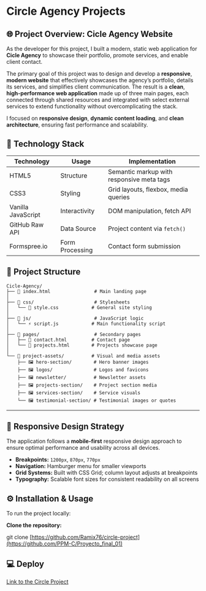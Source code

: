 # Circle Agency Projects

## 🌐 Project Overview: Cicle Agency Website

As the developer for this project, I built a modern, static web application for **Cicle Agency** to showcase their portfolio, promote services, and enable client contact.

The primary goal of this project was to design and develop a **responsive**, **modern website** that effectively showcases the agency’s portfolio, details its services, and simplifies client communication. The result is a **clean**, **high-performance web application** made up of three main pages, each connected through shared resources and integrated with select external services to extend functionality without overcomplicating the stack.

I focused on **responsive design**, **dynamic content loading**, and **clean architecture**, ensuring fast performance and scalability.


## 🚀 Technology Stack

| Technology         | Usage           | Implementation                                |
|--------------------|------------------|-----------------------------------------------|
| HTML5              | Structure        | Semantic markup with responsive meta tags     |
| CSS3               | Styling          | Grid layouts, flexbox, media queries          |
| Vanilla JavaScript | Interactivity    | DOM manipulation, fetch API                   |
| GitHub Raw API     | Data Source      | Project content via `fetch()`                 |
| Formspree.io       | Form Processing  | Contact form submission                       |


## 🧩 Project Structure

```plaintext
Cicle-Agency/
├── 📄 index.html                # Main landing page
│
├── 📂 css/                      # Stylesheets
│   └── 🎨 style.css            # General site styling
│
├── 📂 js/                       # JavaScript logic
│   └── ⚡ script.js            # Main functionality script
│
├── 📂 pages/                    # Secondary pages
│   ├── 📄 contact.html         # Contact page
│   └── 📄 projects.html        # Projects showcase page
│
└── 📂 project-assets/          # Visual and media assets
    ├── 🖼️ hero-section/        # Hero banner images
    ├── 🖼️ logos/               # Logos and favicons
    ├── 🖼️ newsletter/          # Newsletter assets
    ├── 🖼️ projects-section/    # Project section media
    ├── 🖼️ services-section/    # Service visuals
    └── 🖼️ testimonial-section/ # Testimonial images or quotes
```
---

## 📱 Responsive Design Strategy

The application follows a **mobile-first** responsive design approach to ensure optimal performance and usability across all devices.

- **Breakpoints:** `1200px`, `870px`, `770px`
- **Navigation:** Hamburger menu for smaller viewports
- **Grid Systems:** Built with CSS Grid; column layout adjusts at breakpoints
- **Typography:** Scalable font sizes for consistent readability on all screens

## ⚙️ Installation & Usage

To run the project locally:

**Clone the repository:**

git clone [https://github.com/Ramix76/circle-project](https://github.com/PPM-C/Proyecto_final_01)

## 💻 Deploy

[Link to the Circle Project](https://circleagencyppm.netlify.app/)
